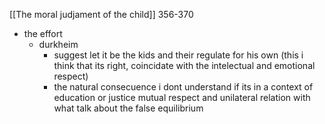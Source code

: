 [[The moral judjament of the child]]
356-370

- the effort
	- durkheim
		- suggest let it be the kids and their regulate for his own
			(this i think that its right, coincidate with the intelectual and emotional respect)
		- the natural consecuence
			i dont understand if its in a context of education or justice
mutual respect and unilateral
relation with what talk about the false equilibrium